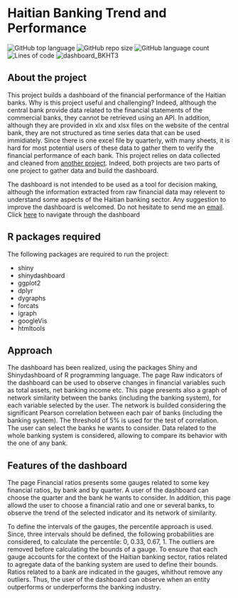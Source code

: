 Haitian Banking Trend and Performance
================
![GitHub top language](https://img.shields.io/github/languages/top/raulincadet/BanksHT_dashboard?style=plastic)
![GitHub repo size](https://img.shields.io/github/repo-size/raulincadet/BanksHT_dashboard?color=green)
![GitHub language count](https://img.shields.io/github/languages/count/raulincadet/BanksHT_dashboard?style=flat-square)
![Lines of code](https://img.shields.io/tokei/lines/github/raulincadet/BanksHT_dashboard?color=orange&style=plastic)
![dashboard_BKHT3](https://user-images.githubusercontent.com/11329136/191504232-5ae90511-3d48-4875-a1ba-60f1086ef1c6.png)

## About the project

This project builds a dashboard of the financial performance of the Haitian banks. Why is this project useful and challenging? Indeed, although the central bank provide data related to the financial statements of the commercial banks, they cannot be retrieved using an API. In addition, although they are provided in xlx and xlsx files on the website of the central bank, they are not structured as time series data that can be used immidiately. Since there is one excel file by quarterly, with many sheets, it is hard for most potential users of these data to gather them to verify the financial performance of each bank. This project relies on data collected and cleaned from [another project](https://github.com/raulincadet/BanksHT). Indeed, both projects are two parts of one project to gather data and build the dashboard.

The dashboard is not intended to be used as a tool for decision making, although the information extracted from raw financial data may relevent
to understand some aspects of the Haitian banking sector. Any suggestion to improve the dashboard is welcomed. Do not hesitate to send me an
[email](mailto:raulin.cadet@uniq.edu.ht). Click [here](https://cours.shinyapps.io/BanksHT_dashboard/) to navigate through the dashboard

## R packages required
The following packages are required to run the project:
* shiny
* shinydashboard
* ggplot2
* dplyr
* dygraphs
* forcats
* igraph
* googleVis
* htmltools

## Approach

The dashboard has been realized, using the packages Shiny and Shinydashboard of R programming language. The page Raw indicators of the dashboard can be used to observe changes in financial variables such as total assets, net banking income etc. This page presents also a graph of network similarity between the banks (including the banking system), for each variable selected by the user. The network is builded considering the significant Pearson correlation between each pair of banks (including the banking system). The threshold of 5% is used for the test of correlation. The user can select the banks he wants to consider. Data related to the whole banking system is considered, allowing to compare its behavior with the one of any bank.

## Features of the dashboard
The page Financial ratios presents some gauges related to some key financial ratios, by bank and by quarter. A user of the dashboard can
choose the quarter and the bank he wants to consider. In addition, this page allowd the user to choose a financial ratio and one or several
banks, to observe the trend of the selected indicator and its network of similarity.

To define the intervals of the gauges, the percentile approach is used. Since, three intervals should be defined, the following probabilities
are considered, to calculate the percentile: 0, 0.33, 0.67, 1. The outliers are removed before calculating the bounds of a gauge. To ensure
that each gauge accounts for the context of the Haitian banking sector, ratios related to agregate data of the banking system are used to define
their bounds. Ratios related to a bank are indicated in the gauges, whithout remove any outliers. Thus, the user of the dashboard can
observe when an entity outperforms or underperforms the banking industry.
